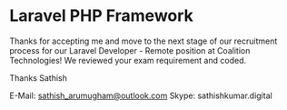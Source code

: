 # Laravel PHP Framework

Thanks for accepting me and move to the next stage of our recruitment process for our Laravel Developer - Remote  position at Coalition Technologies! We reviewed your exam requirement and coded.

Thanks
Sathish

E-Mail: sathish_arumugham@outlook.com
Skype: sathishkumar.digital